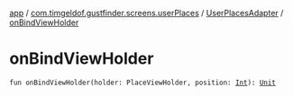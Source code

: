 [app](../../index.md) / [com.timgeldof.gustfinder.screens.userPlaces](../index.md) / [UserPlacesAdapter](index.md) / [onBindViewHolder](./on-bind-view-holder.md)

# onBindViewHolder

`fun onBindViewHolder(holder: PlaceViewHolder, position: `[`Int`](https://kotlinlang.org/api/latest/jvm/stdlib/kotlin/-int/index.html)`): `[`Unit`](https://kotlinlang.org/api/latest/jvm/stdlib/kotlin/-unit/index.html)
